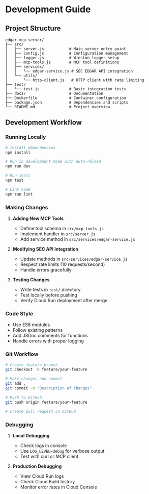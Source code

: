 # Development Guide

## Project Structure
```
edgar-mcp-server/
├── src/
│   ├── server.js           # Main server entry point
│   ├── config.js           # Configuration management
│   ├── logger.js           # Winston logger setup
│   ├── mcp-tools.js        # MCP tool definitions
│   ├── services/
│   │   └── edgar-service.js # SEC EDGAR API integration
│   └── utils/
│       └── http-client.js   # HTTP client with rate limiting
├── test/
│   └── test.js             # Basic integration tests
├── docs/                   # Documentation
├── Dockerfile              # Container configuration
├── package.json            # Dependencies and scripts
└── README.md               # Project overview
```

## Development Workflow

### Running Locally
```bash
# Install dependencies
npm install

# Run in development mode with auto-reload
npm run dev

# Run tests
npm test

# Lint code
npm run lint
```

### Making Changes

1. **Adding New MCP Tools**
   - Define tool schema in `src/mcp-tools.js`
   - Implement handler in `src/server.js`
   - Add service method in `src/services/edgar-service.js`

2. **Modifying SEC API Integration**
   - Update methods in `src/services/edgar-service.js`
   - Respect rate limits (10 requests/second)
   - Handle errors gracefully

3. **Testing Changes**
   - Write tests in `test/` directory
   - Test locally before pushing
   - Verify Cloud Run deployment after merge

### Code Style
- Use ES6 modules
- Follow existing patterns
- Add JSDoc comments for functions
- Handle errors with proper logging

### Git Workflow
```bash
# Create feature branch
git checkout -b feature/your-feature

# Make changes and commit
git add .
git commit -m "Description of changes"

# Push to GitHub
git push origin feature/your-feature

# Create pull request on GitHub
```

### Debugging

1. **Local Debugging**
   - Check logs in console
   - Use `LOG_LEVEL=debug` for verbose output
   - Test with curl or MCP client

2. **Production Debugging**
   - View Cloud Run logs
   - Check Cloud Build history
   - Monitor error rates in Cloud Console